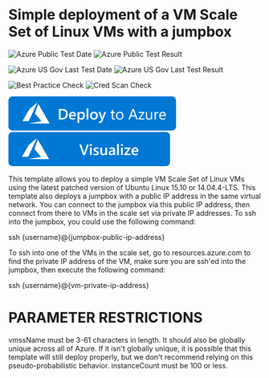 # Simple deployment of a VM Scale Set of Linux VMs with a jumpbox

![Azure Public Test Date](https://azurequickstartsservice.blob.core.windows.net/badges/201-vmss-linux-jumpbox/PublicLastTestDate.svg)
![Azure Public Test Result](https://azurequickstartsservice.blob.core.windows.net/badges/201-vmss-linux-jumpbox/PublicDeployment.svg)

![Azure US Gov Last Test Date](https://azurequickstartsservice.blob.core.windows.net/badges/201-vmss-linux-jumpbox/FairfaxLastTestDate.svg)
![Azure US Gov Last Test Result](https://azurequickstartsservice.blob.core.windows.net/badges/201-vmss-linux-jumpbox/FairfaxDeployment.svg)

![Best Practice Check](https://azurequickstartsservice.blob.core.windows.net/badges/201-vmss-linux-jumpbox/BestPracticeResult.svg)
![Cred Scan Check](https://azurequickstartsservice.blob.core.windows.net/badges/201-vmss-linux-jumpbox/CredScanResult.svg)

[![Deploy To Azure](https://raw.githubusercontent.com/Azure/azure-quickstart-templates/master/1-CONTRIBUTION-GUIDE/images/deploytoazure.svg?sanitize=true)]("https://portal.azure.com/#create/Microsoft.Template/uri/https%3A%2F%2Fraw.githubusercontent.com%2FAzure%2Fazure-quickstart-templates%2Fmaster%2F201-vmss-linux-jumpbox%2Fazuredeploy.json")
[![Visualize](https://raw.githubusercontent.com/Azure/azure-quickstart-templates/master/1-CONTRIBUTION-GUIDE/images/visualizebutton.svg?sanitize=true)]("http://armviz.io/#/?load=https%3A%2F%2Fraw.githubusercontent.com%2FAzure%2Fazure-quickstart-templates%2Fmaster%2F201-vmss-linux-jumpbox%2Fazuredeploy.json")

This template allows you to deploy a simple VM Scale Set of Linux VMs using the
latest patched version of Ubuntu Linux 15.10 or 14.04.4-LTS. This template also
deploys a jumpbox with a public IP address in the same virtual network. You can
connect to the jumpbox via this public IP address, then connect from there to
VMs in the scale set via private IP addresses. To ssh into the jumpbox, you
could use the following command:

ssh {username}@{jumpbox-public-ip-address}

To ssh into one of the VMs in the scale set, go to resources.azure.com to find
the private IP address of the VM, make sure you are ssh'ed into the jumpbox,
then execute the following command:

ssh {username}@{vm-private-ip-address}

# PARAMETER RESTRICTIONS

vmssName must be 3-61 characters in length. It should also be globally unique
across all of Azure. If it isn't globally unique, it is possible that this
template will still deploy properly, but we don't recommend relying on this
pseudo-probabilistic behavior. instanceCount must be 100 or less.
